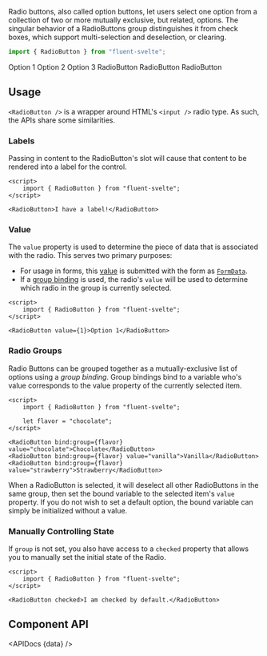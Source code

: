 <script lang="ts">
    import { RadioButton, Button, InfoBar } from "$lib";
    import { Showcase, APIDocs } from "$site/lib";

    import data from "$lib/RadioButton/RadioButton.svelte?sveld&raw";
    
    let group = 1;
</script>

Radio buttons, also called option buttons, let users select one option from a collection of two or more mutually exclusive, but related, options. The singular behavior of a RadioButtons group distinguishes it from check boxes, which support multi-selection and deselection, or clearing.

```ts
import { RadioButton } from "fluent-svelte";
```

<Showcase columns={3} repl="b3c4c774b4b84f948a8a6747e5cf7226">
    <RadioButton value={1} bind:group>Option 1</RadioButton>
    <RadioButton value={2} bind:group>Option 2</RadioButton>
    <RadioButton value={3} bind:group disabled>Option 3</RadioButton>
    <RadioButton checked>RadioButton</RadioButton>
    <RadioButton disabled>RadioButton</RadioButton>
    <RadioButton disabled checked>RadioButton</RadioButton>
</Showcase>

## Usage

`<RadioButton />` is a wrapper around HTML's `<input />` radio type. As such, the APIs share some similarities.

### Labels

Passing in content to the RadioButton's slot will cause that content to be rendered into a label for the control.

```svelte example
<script>
    import { RadioButton } from "fluent-svelte";
</script>

<RadioButton>I have a label!</RadioButton>
```

### Value

The `value` property is used to determine the piece of data that is associated with the radio. This serves two primary purposes:

-   For usage in forms, this [value](https://developer.mozilla.org/en-US/docs/Web/HTML/Element/input/checkbox#value) is submitted with the form as [`FormData`](https://developer.mozilla.org/en-US/docs/Web/API/FormData).
-   If a [group binding](#radio-groups) is used, the radio's `value` will be used to determine which radio in the group is currently selected.

```svelte example
<script>
    import { RadioButton } from "fluent-svelte";
</script>

<RadioButton value={1}>Option 1</RadioButton>
```

### Radio Groups

Radio Buttons can be grouped together as a mutually-exclusive list of options using a _group binding_. Group bindings bind to a variable who's value corresponds to the value property of the currently selected item.

```svelte example
<script>
	import { RadioButton } from "fluent-svelte";

	let flavor = "chocolate";
</script>

<RadioButton bind:group={flavor} value="chocolate">Chocolate</RadioButton>
<RadioButton bind:group={flavor} value="vanilla">Vanilla</RadioButton>
<RadioButton bind:group={flavor} value="strawberry">Strawberry</RadioButton>
```

When a RadioButton is selected, it will deselect all other RadioButtons in the same group, then set the bound variable to the selected item's `value` property. If you do not wish to set a default option, the bound variable can simply be initialized without a value.

### Manually Controlling State

If `group` is not set, you also have access to a `checked` property that allows you to manually set the initial state of the Radio.

```svelte example
<script>
    import { RadioButton } from "fluent-svelte";
</script>

<RadioButton checked>I am checked by default.</RadioButton>
```

## Component API

<APIDocs {data} />
